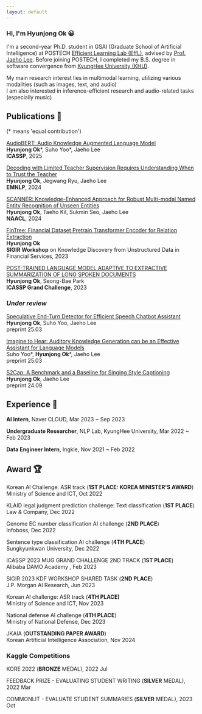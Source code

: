 ```yaml
---
layout: default
---
```


### Hi, I'm Hyunjong Ok 😀
I'm a second-year Ph.D. student in GSAI (Graduate School of Artificial Intelligence) at POSTECH [Efficient Learning Lab (EffL)](http://effl.postech.ac.kr), advised by [Prof. Jaeho Lee](https://jaeho-lee.github.io). Before joining POSTECH, I completed my B.S. degree in software convergence from [KyungHee University (KHU)](https://www.khu.ac.kr/).

My main research interest lies in multimodal learning, utilizing various modalities (such as images, text, and audio)  
I am also interested in inference-efficient research and audio-related tasks (especially music)


<!--Text can be **bold**, _italic_, or ~~strikethrough~~. -->

## Publications 📜

(\* means 'equal contribution')  
  
[AudioBERT: Audio Knowledge Augmented Language Model](https://arxiv.org/abs/2409.08199)  
**Hyunjong Ok**\*, Suho Yoo\*, Jaeho Lee   
**ICASSP**, 2025  

[Decoding with Limited Teacher Supervision Requires Understanding When to Trust the Teacher](https://arxiv.org/abs/2406.18002)   
**Hyunjong Ok**, Jegwang Ryu, Jaeho Lee  
**EMNLP**, 2024  

[SCANNER: Knowledge-Enhanced Approach for Robust Multi-modal Named Entity Recognition of Unseen Entities](https://arxiv.org/abs/2404.01914)  
**Hyunjong Ok**, Taeho Kil, Sukmin Seo, Jaeho Lee  
**NAACL**, 2024   

[FinTree: Financial Dataset Pretrain Transformer Encoder for Relation Extraction](https://arxiv.org/abs/2307.13900)   
**Hyunjong Ok**  
**SIGIR Workshop** on Knowledge Discovery from Unstructured Data in Financial Services, 2023   

[POST-TRAINED LANGUAGE MODEL ADAPTIVE TO EXTRACTIVE SUMMARIZATION OF LONG SPOKEN DOCUMENTS](https://ieeexplore.ieee.org/document/10094938)  
**Hyunjong Ok**, Seong-Bae Park  
**ICASSP Grand Challenge**, 2023  

### *Under review*

[Speculative End-Turn Detector for Efficient Speech Chatbot Assistant](https://arxiv.org/abs/2503.23439)  
**Hyunjong Ok**, Suho Yoo, Jaeho Lee  
preprint 25.03  

[Imagine to Hear: Auditory Knowledge Generation can be an Effective Assistant for Language Models](https://arxiv.org/abs/2503.16853)  
Suho Yoo\*, **Hyunjong Ok**\*, Jaeho Lee  
preprint 25.03

[S2Cap: A Benchmark and a Baseline for Singing Style Captioning](https://arxiv.org/abs/2409.09866)  
**Hyunjong Ok**, Jaeho Lee   
preprint 24.09


## Experience 🏢
**AI Intern**, Naver CLOUD, Mar 2023 ~ Sep 2023  

**Undergraduate Researcher**, NLP Lab, KyungHee University, Mar 2022 ~ Feb 2023

**Data Engineer Intern**, Ingkle, Nov 2021 ~ Feb 2022  


## Award 🏆
Korean AI Challenge: ASR track (**1ST PLACE: KOREA MINISTER'S AWARD**)   
Ministry of Science and ICT, Oct 2022  

KLAID legal judgment prediction challenge: Text classification (**1ST PLACE**)  
Law & Company, Dec 2022   

Genome EC number classification AI challenge  (**2ND PLACE**)  
Infoboss, Dec 2022   

Sentence type classification AI challenge  (**4TH PLACE**)  
Sungkyunkwan University, Dec 2022     

ICASSP 2023 MUG GRAND CHALLENGE 2ND TRACK (**1ST PLACE**)  
Alibaba DAMO Academy , Feb 2023   

SIGIR 2023 KDF WORKSHOP SHARED TASK (**2ND PLACE**)  
J.P. Morgan AI Research, Jun 2023  

Korean AI challenge: ASR track (**4TH PLACE)**  
Ministry of Science and ICT, Nov 2023

National defense AI challenge  (**4TH PLACE**)  
Ministry of National Defense, Dec 2023  

JKAIA (**OUTSTANDING PAPER AWARD**)  
Korean Artificial Intelligence Association, Nov 2024

### Kaggle Competitions  
KORE 2022 (**BRONZE** MEDAL), 2022 Jul   

FEEDBACK PRIZE - EVALUATING STUDENT WRITING (**SILVER** MEDAL), 2022 Mar  

COMMONLIT - EVALUATE STUDENT SUMMARIES (**SILVER** MEDAL), 2023 Oct  

